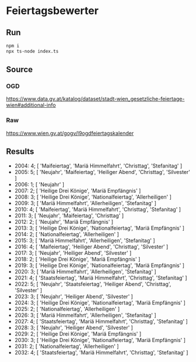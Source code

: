 # Feiertagsbewerter

## Run

```bash
npm i
npx ts-node index.ts
```

## Source

### OGD

<https://www.data.gv.at/katalog/dataset/stadt-wien_gesetzliche-feiertage-wien#additional-info>

### Raw

<https://www.wien.gv.at/gogv/l9ogdfeiertagskalender>

## Results

* 2004: 4; [ 'Maifeiertag', 'Mariä Himmelfahrt', 'Christtag', 'Stefanitag' ] 
* 2005: 5; [ 'Neujahr', 'Maifeiertag', 'Heiliger Abend', 'Christtag', 'Silvester' ] 
* 2006: 1; [ 'Neujahr' ] 
* 2007: 2; [ 'Heilige Drei Könige', 'Mariä Empfängnis' ] 
* 2008: 3; [ 'Heilige Drei Könige', 'Nationalfeiertag', 'Allerheiligen' ] 
* 2009: 3; [ 'Mariä Himmelfahrt', 'Allerheiligen', 'Stefanitag' ] 
* 2010: 4; [ 'Maifeiertag', 'Mariä Himmelfahrt', 'Christtag', 'Stefanitag' ] 
* 2011: 3; [ 'Neujahr', 'Maifeiertag', 'Christtag' ] 
* 2012: 2; [ 'Neujahr', 'Mariä Empfängnis' ] 
* 2013: 3; [ 'Heilige Drei Könige', 'Nationalfeiertag', 'Mariä Empfängnis' ] 
* 2014: 2; [ 'Nationalfeiertag', 'Allerheiligen' ] 
* 2015: 3; [ 'Mariä Himmelfahrt', 'Allerheiligen', 'Stefanitag' ] 
* 2016: 4; [ 'Maifeiertag', 'Heiliger Abend', 'Christtag', 'Silvester' ] 
* 2017: 3; [ 'Neujahr', 'Heiliger Abend', 'Silvester' ] 
* 2018: 2; [ 'Heilige Drei Könige', 'Mariä Empfängnis' ] 
* 2019: 3; [ 'Heilige Drei Könige', 'Nationalfeiertag', 'Mariä Empfängnis' ] 
* 2020: 3; [ 'Mariä Himmelfahrt', 'Allerheiligen', 'Stefanitag' ] 
* 2021: 4; [ 'Staatsfeiertag', 'Mariä Himmelfahrt', 'Christtag', 'Stefanitag' ] 
* 2022: 5; [ 'Neujahr', 'Staatsfeiertag', 'Heiliger Abend', 'Christtag', 'Silvester' ] 
* 2023: 3; [ 'Neujahr', 'Heiliger Abend', 'Silvester' ] 
* 2024: 3; [ 'Heilige Drei Könige', 'Nationalfeiertag', 'Mariä Empfängnis' ] 
* 2025: 2; [ 'Nationalfeiertag', 'Allerheiligen' ] 
* 2026: 3; [ 'Mariä Himmelfahrt', 'Allerheiligen', 'Stefanitag' ] 
* 2027: 4; [ 'Staatsfeiertag', 'Mariä Himmelfahrt', 'Christtag', 'Stefanitag' ] 
* 2028: 3; [ 'Neujahr', 'Heiliger Abend', 'Silvester' ] 
* 2029: 2; [ 'Heilige Drei Könige', 'Mariä Empfängnis' ] 
* 2030: 3; [ 'Heilige Drei Könige', 'Nationalfeiertag', 'Mariä Empfängnis' ] 
* 2031: 2; [ 'Nationalfeiertag', 'Allerheiligen' ] 
* 2032: 4; [ 'Staatsfeiertag', 'Mariä Himmelfahrt', 'Christtag', 'Stefanitag' ] 
